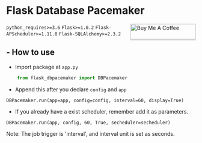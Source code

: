 # Flask Database Pacemaker
<a href="https://www.buymeacoffee.com/ronchang" target="_blank"><img src="https://www.buymeacoffee.com/assets/img/custom_images/orange_img.png" alt="Buy Me A Coffee" style="height: 41px !important;width: 174px !important;box-shadow: 0px 3px 2px 0px rgba(190, 190, 190, 0.5) !important;-webkit-box-shadow: 0px 3px 2px 0px rgba(190, 190, 190, 0.5) !important;" align="right"></a>

`python_requires>=3.6`
`Flask>=1.0.2`
`Flask-APScheduler>=1.11.0`
`Flask-SQLAlchemy>=2.3.2`

## - How to use

- Import package at `app.py`
```python
    from flask_dbpacemaker import DBPacemaker
```

- Append this after you declare `config` and `app`

```
DBPacemaker.run(app=app, config=config, interval=60, display=True)
```

- If you already have a exist scheduler, remember add it as parameters.
```
DBPacemaker.run(app, config, 60, True, secheduler=secheduler)
```

Note: The job trigger is 'interval', and interval unit is set as seconds.
